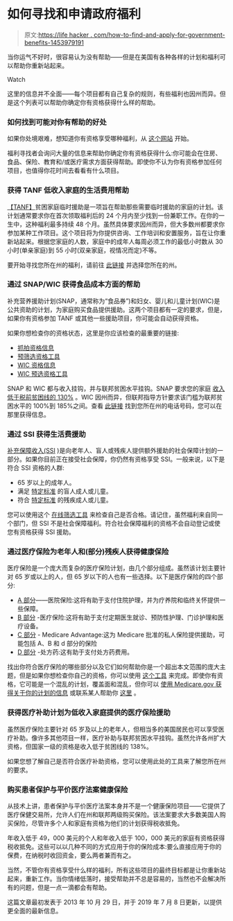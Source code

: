 # 如何寻找和申请政府福利

> 原文:[https://life hacker . com/how-to-find-and-apply-for-government-benefits-1453979191](https://lifehacker.com/how-to-find-and-apply-for-government-benefits-1453979191)

当你运气不好时，很容易认为没有帮助——但是在美国有各种各样的计划和福利可以帮助你重新站起来。

Watch

这里的信息并不全面——每个项目都有自己复杂的规则，有些福利也因州而异。但是这个列表可以帮助你确定你有资格获得什么样的帮助。

### **如何找到可能对你有帮助的好处**

如果你处境艰难，想知道你有资格享受哪种福利，从 [这个网站](https://www.benefits.gov/) 开始。

福利寻找者会询问大量的信息来帮助你确定你有资格获得什么:你可能会在住房、食品、保险、教育和/或医疗需求方面获得帮助。即使你不认为你有资格参加任何项目，也值得你花时间去看看有什么项目。

### **获得 TANF 低收入家庭的生活费用帮助**

[【TANF】](https://www.benefits.gov/benefit/613?)贫困家庭临时援助是一项旨在帮助那些需要临时援助的家庭的计划。该计划通常要求你在首次领取福利后的 24 个月内至少找到一份兼职工作。在你的一生中，这种福利最多持续 48 个月。虽然具体要求因州而异，但大多数州都要求你参加某种工作项目。这个项目将为你提供咨询、工作培训和安置服务，旨在让你重新站起来。根据您家庭的人数，家庭中的成年人每周必须工作的最低小时数从 30 小时(单亲家庭)到 55 小时(双亲家庭，视情况而定)不等。

要开始寻找您所在州的福利，请前往 [此链接](http://www.acf.hhs.gov/programs/ofa/help) 并选择您所在的州。

### **通过 SNAP/WIC 获得食品成本方面的帮助**

补充营养援助计划(SNAP，通常称为“食品券”)和妇女、婴儿和儿童计划(WIC)是公共资助的计划，为家庭购买食品提供援助。这两个项目都有一定的要求，但是，如果你有资格参加 TANF 或其他一些援助项目，你可能会自动获得资格。

如果你想检查你的资格状态，这里是你应该检查的最重要的链接:

*   [抓拍资格信息](https://www.fns.usda.gov/snap/recipient/eligibility)
*   [预筛选资格工具](https://www.snap-step1.usda.gov/fns/)
*   [WIC 资格信息](https://www.fns.usda.gov/wic)
*   [WIC 预选资格工具](https://wic.fns.usda.gov/wps/pages/preScreenTool.xhtml;jsessionid=86f17b6820506509b6170bafa7fd)

SNAP 和 WIC 都与收入挂钩，并与联邦贫困水平挂钩。SNAP 要求您的家庭 [收入低于税前贫困线的 130%](https://www.fns.usda.gov/snap/recipient/eligibility#What%20are%20the%20SNAP%20income%20limits?) 。WIC 因州而异，但联邦指导方针要求该门槛为联邦贫困水平的 100%到 185%之间。查看 [此链接](https://www.fns.usda.gov/contacts?f%5B1%5D=program%3A32) 找到您所在州的电话号码，您可以在那里获得信息。

### **通过 SSI 获得生活费援助**

[补充保障收入(SSI](https://www.ssa.gov/ssi/text-over-ussi.htm) )是向老年人、盲人或残疾人提供额外援助的社会保障计划的一部分。如果你目前正在接受社会保障，你仍然有资格享受 SSI。一般来说，以下是符合 SSI 资格的人群:

*   65 岁以上的成年人。
*   满足 [特定标准](https://www.ssa.gov/ssi/text-disable-ussi.htm) 的盲人成人或儿童。
*   符合 [特定标准](https://www.ssa.gov/ssi/text-disable-ussi.htm) 的残疾成人或儿童。

您可以使用这个 [在线筛选工具](https://www.benefits.gov/benefit/4412) 来检查自己是否合格。请记住，虽然福利来自同一个部门，但 SSI 不是社会保障福利。符合社会保障福利的资格不会自动登记或使您有资格获得 SSI 援助。

### **通过医疗保险为老年人和(部分)残疾人获得健康保险**

医疗保险是一个庞大而复杂的医疗保险计划，由几个部分组成。虽然该计划主要针对 65 岁或以上的人，但 65 岁以下的人也有一些选择。以下是医疗保险的四个部分:

*   [A 部分](https://www.medicare.gov/what-medicare-covers/what-part-a-covers)——医院保险:这将有助于支付住院护理，并为疗养院和临终关怀提供一些保障。
*   [B 部分](https://www.medicare.gov/what-medicare-covers/what-part-b-covers) -医疗保险:这将有助于支付定期医生就诊、预防性护理、门诊护理和医疗设备。
*   [C 部分](https://www.medicare.gov/sign-up-change-plans/types-of-medicare-health-plans/medicare-advantage-plans) - Medicare Advantage:这为 Medicare 批准的私人保险提供援助，可能包括 A、B 和 d 部分的保险
*   [D 部分](https://www.medicare.gov/drug-coverage-part-d) -处方药:这有助于支付处方药费用。

找出你符合医疗保险的哪些部分以及它们如何帮助你是一个超出本文范围的庞大主题，但是如果你想检查你自己的资格，你可以使用 [这个工具](http://www.medicare.gov/MedicareEligibility/home.asp?version=default&browser=Chrome%7C30%7CWinNT&language=English) 来完成。即使你有资格，它可能是一个混乱的计划，覆盖面和混乱，但你可以 [使用 Medicare.gov 获得关于你的计划的信息](http://www.medicare.gov/) 或联系某人帮助你 [这里](http://www.medicare.gov/forms-help-and-resources/contact/contact-medicare.html) 。

### **获得医疗补助计划为低收入家庭提供的医疗保险援助**

虽然医疗保险主要针对 65 岁及以上的老年人，但相当多的美国居民也可以享受医疗补助。像许多其他项目一样，医疗补助与联邦贫困水平挂钩。虽然允许各州扩大资格，但国家一级的资格是收入低于贫困线的 138%。

如果您想了解自己是否符合医疗补助资格，您可以使用此处的工具来了解您所在州的要求。

### **购买患者保护与平价医疗法案健康保险**

从技术上讲，患者保护与平价医疗法案本身并不是一个健康保险项目——它提供了医疗保健交易所，允许人们在州和联邦两级购买保险。该法案要求大多数美国人购买保险，尽管许多个人和家庭有资格为他们的计划获得税收抵免。

年收入低于 49，000 美元的个人和年收入低于 100，000 美元的家庭有资格获得税收抵免。这些可以以几种不同的方式应用于你的保险成本:要么直接应用于你的保费，在纳税时收回资金，要么两者兼而有之。

当然，不管你有资格享受什么样的福利，所有这些项目的最终目标都是让你重新站起来，重新工作。当你情绪低落时，接受帮助并不总是容易的，当然也不会解决所有的问题，但是一点一滴都会有帮助。

这篇文章最初发表于 2013 年 10 月 29 日，并于 2019 年 7 月 8 日更新，以提供更全面的最新信息。